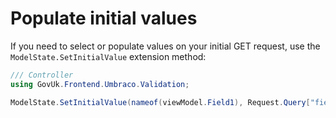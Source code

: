 # Populate initial values

If you need to select or populate values on your initial GET request, use the `ModelState.SetInitialValue` extension method:

```csharp
/// Controller
using GovUk.Frontend.Umbraco.Validation;

ModelState.SetInitialValue(nameof(viewModel.Field1), Request.Query["field1"]);
```

